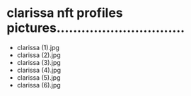 # clarissa nft profiles pictures...............................
- clarissa (1).jpg
- clarissa (2).jpg
- clarissa (3).jpg
- clarissa (4).jpg
- clarissa (5).jpg
- clarissa (6).jpg
